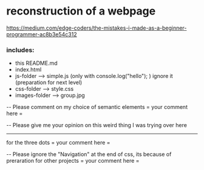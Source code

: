 # reconstruction of a webpage
https://medium.com/edge-coders/the-mistakes-i-made-as-a-beginner-programmer-ac8b3e54c312

 ### includes:
- this README.md
- index.html
- js-folder --> simple.js (only with console.log("hello"); )  ignore it (preparation for next level)
- css-folder --> style.css
- images-folder --> group.jpg


-- Please comment on my choice of semantic elements
   = your comment here =


-- Please give me your opinion on this weird thing I was trying over here <hr> for the three dots
   = your comment here =
   
   
-- Please ignore the "Navigation" at the end of css, its because of preraration for other projects
   = your comment here =
   
   
   
   
